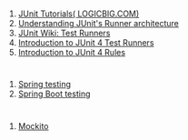 #
1. [JUnit Tutorials(
LOGICBIG.COM)](http://www.logicbig.com/tutorials/unit-testing/junit/)  
2. [Understanding JUnit's Runner architecture](http://www.mscharhag.com/java/understanding-junits-runner-architecture)  
3. [JUnit Wiki: Test Runners](https://github.com/junit-team/junit4/wiki/Test-runners)  
4. [Introduction to JUnit 4 Test Runners](https://www.testwithspring.com/lesson/introduction-to-junit-4-test-runners/)  
5. [Introduction to JUnit 4 Rules](https://www.testwithspring.com/lesson/introduction-to-junit-4-rules/)  
#
1. [Spring testing](https://docs.spring.io/spring/docs/current/spring-framework-reference/testing.html#testing-resources)
2. [Spring Boot testing](https://docs.spring.io/spring-boot/docs/current/reference/html/boot-features-testing.html)
#
1. [Mockito](https://static.javadoc.io/org.mockito/mockito-core/2.18.3/org/mockito/Mockito.html)

